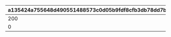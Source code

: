 |a135424a755648d490551488573c0d05b9fdf8cfb3db78dd7bca32f79ceb1e16|a3f46ad649f3275dca9b201ca96c62199962bea44a108f229c839dc816da619a|1b4d1983a656581fc27d363ddac90530bb50774ba29f37678c3cef54cd853331|386ea95b88d2e33496a0b3918bc7aee5efb309be45d50e517e05c0d706912a7d|142d462476ef0f01ac342fa4feb1c2b0ddffdf8136f0d5890fe21efa54ee273c|16716b910741a3693ea52abaada93587043c03c5800be675c8cce0a973625ab5|824994d79d2deebd2a0603712aca44eaf3c0b0d9e71be83996a7c9c67a4b69a4|8ea45b4ae61f0dd4f2802db57c711261ce321dd5cbbc6dc2f27258f1d36e9369|
| --- | --- | --- | --- | --- | --- | --- | --- |
|200|0|1004|1|5|804100401|0|4|
|0|0|1004|2|5|804100402|0|1|